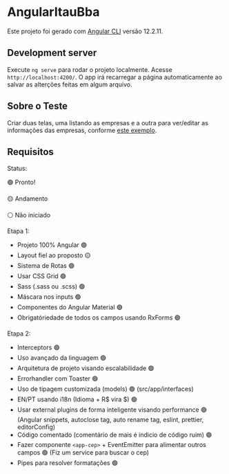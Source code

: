 # AngularItauBba

Este projeto foi gerado com [Angular CLI](https://github.com/angular/angular-cli) versão 12.2.11.

## Development server

Execute `ng serve` para rodar o projeto localmente. Acesse `http://localhost:4200/`. O app irá recarregar a página automaticamente ao salvar as alterções feitas em algum arquivo.

## Sobre o Teste

Criar duas telas, uma listando as empresas e a outra para ver/editar as informações das empresas, conforme [este exemplo](https://bit.ly/2R0ygPR).

## Requisitos

Status:

:green_circle: Pronto!

:yellow_circle: Andamento

:white_circle: Não iniciado

Etapa 1:

- Projeto 100% Angular :green_circle:
- Layout fiel ao proposto :yellow_circle:
- Sistema de Rotas :green_circle:
- Usar CSS Grid :green_circle:
- Sass (.sass ou .scss) :green_circle:
- Máscara nos inputs :green_circle:
- Componentes do Angular Material :green_circle:
- Obrigatóriedade de todos os campos usando RxForms :green_circle:

Etapa 2:

- Interceptors :green_circle:
- Uso avançado da linguagem :green_circle:
- Arquitetura de projeto visando escalabilidade :green_circle:
- Errorhandler com Toaster :green_circle:
- Uso de tipagem customizada (models) :green_circle: (src/app/interfaces)
- EN/PT usando i18n (Idioma + R$ vira $) :green_circle:
- Usar external plugins de forma inteligente visando performance :green_circle: (Angular snippets, autoclose tag, auto rename tag, eslint, prettier, editorConfig)
- Código comentado (comentário de mais é indicio de código ruim) :green_circle:
- Fazer componente `<app-cep>` + EventEmitter para alimentar outros campos :green_circle: (Fiz um service para buscar o cep)
- Pipes para resolver formatações :green_circle:
